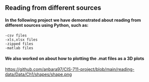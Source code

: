 ## Reading from different sources

#### In the following project we have demonstrated about reading from different sources using Python, such as:
    -csv files
    -xls,xlsx files
    -zipped files
    -matlab files

#### We also worked on about how to plotting the .mat files as a 3D plots

https://github.com/anbara97/CIS-711-project/blob/main/reading-data/Data/Ch1/shapes/shape.png
